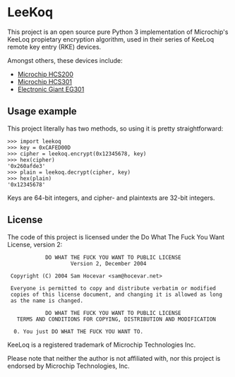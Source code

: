 LeeKoq
======

This project is an open source pure Python 3 implementation of Microchip's KeeLoq propietary
encryption algorithm, used in their series of KeeLoq remote key entry (RKE) devices.

Amongst others, these devices include:

 - [Microchip HCS200](http://ww1.microchip.com/downloads/en/devicedoc/40138c.pdf)
 - [Microchip HCS301](http://ww1.microchip.com/downloads/en/devicedoc/21143b.pdf)
 - [Electronic Giant EG301](https://www.egmicro.com/download/EG301_datasheet.pdf)

Usage example
-------------

This project literally has two methods, so using it is pretty straightforward:

```
>>> import leekoq
>>> key = 0xCAFED00D
>>> cipher = leekoq.encrypt(0x12345678, key)
>>> hex(cipher)
'0x260afde3'
>>> plain = leekoq.decrypt(cipher, key)
>>> hex(plain)
'0x12345678'
```

Keys are 64-bit integers, and cipher- and plaintexts are 32-bit integers.

License
-------

The code of this project is licensed under the Do What The Fuck You Want License, version 2:

```
            DO WHAT THE FUCK YOU WANT TO PUBLIC LICENSE
                    Version 2, December 2004

 Copyright (C) 2004 Sam Hocevar <sam@hocevar.net>

 Everyone is permitted to copy and distribute verbatim or modified
 copies of this license document, and changing it is allowed as long
 as the name is changed.

            DO WHAT THE FUCK YOU WANT TO PUBLIC LICENSE
   TERMS AND CONDITIONS FOR COPYING, DISTRIBUTION AND MODIFICATION

  0. You just DO WHAT THE FUCK YOU WANT TO.
```

KeeLoq is a registered trademark of Microchip Technologies Inc.

Please note that neither the author is not affiliated with, nor this project is endorsed by
Microchip Technologies, Inc.
